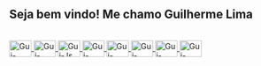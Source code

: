 
<!--
**GuilhermeWillahelm/GuilhermeWillahelm** is a ✨ _special_ ✨ repository because its `README.md` (this file) appears on your GitHub profile.

Here are some ideas to get you started:
- 🔭 I’m currently working on ...
- 🌱 I’m currently learning ...
- 👯 I’m looking to collaborate on ...
- 🤔 I’m looking for help with ...
- 💬 Ask me about ...
- 📫 How to reach me: ...
- 😄 Pronouns: ...
- ⚡ Fun fact: ...
-->
## Seja bem vindo! Me chamo Guilherme Lima
 <div>
  <a href="https://github.com/GuilhermeWillahelm">
  <!--<img height="180em" src="https://github-readme-stats.vercel.app/api?username=GuilhermeWillahelm&show_icons=true&theme=dracula&include_all_commits=true&count_private=true"/>
  <img height="180em" src="https://github-readme-stats.vercel.app/api/top-langs/?username=GuilhermeWillahelm&layout=compact&langs_count=7&theme=dracula"/>
</div>-->
<div style="display: inline_block"><br>
  <img align="center" alt="Gui-CPP" height="30" width="40" src="https://cdn.jsdelivr.net/gh/devicons/devicon/icons/cplusplus/cplusplus-original.svg">
 <img align="center" alt="Gui-CPP" height="30" width="40" src="https://cdn.jsdelivr.net/gh/devicons/devicon/icons/c/c-original.svg">
  <img align="center" alt="Gui-Js" height="30" width="40" src="https://cdn.jsdelivr.net/gh/devicons/devicon/icons/javascript/javascript-plain.svg">
  <img align="center" alt="Gui-Angular" height="30" width="40" src="https://cdn.jsdelivr.net/gh/devicons/devicon/icons/angularjs/angularjs-original.svg">
  <img align="center" alt="Gui-Csharp" height="30" width="40" src="https://cdn.jsdelivr.net/gh/devicons/devicon/icons/csharp/csharp-original.svg">
  <img align="center" alt="Gui-DotNet" height="30" width="40" src="https://cdn.jsdelivr.net/gh/devicons/devicon/icons/dot-net/dot-net-original.svg">
 <img align="center" alt="Gui-DotNet" height="30" width="40" src="https://cdn.jsdelivr.net/gh/devicons/devicon/icons/aspnet/aspnet-original.svg">
  <img align="center" alt="Gui-SQL" height="30" width="40" src="https://cdn.jsdelivr.net/gh/devicons/devicon/icons/microsoftsqlserver/microsoftsqlserver-plain-wordmark.svg">
  
</div>
